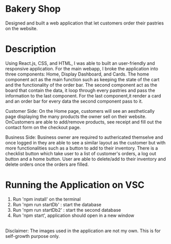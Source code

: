 # Bakery Shop
Designed and built a web application that let customers order their pastries on the website.
<br>

# Description
Using React.js, CSS, and HTML, I was able to built an user-friendly and responsive application. For the main webapp, 
I broke the application into three components: Home, Display Dashboard, and Cards. The home component act as the main
function such as keeping the state of the cart and the functionality of the order bar. The second component act as the board that contain the data, it loop through every pastries and pass the information to the last component. For the last component,it render a card and an order bar for every data the second component pass to it. 

Customer Side: 
On the Home page, customers will see an aesthetically page displaying the many products the owner sell on their website. OnCustomers are able to add/remove products, see receipt and fill out the contact form on the checkout page.

Business Side:
Business owner are required to authericated themselve and once logged in they are able to see a similar layout as the customer but with more functionalities such as a button to add to their inventory. There is a checklist button which take user to a list of customer's orders, a log out button and a home button. User are able to delete/add to their inventory and delete orders once the orders are filled.


# Running the Application on VSC 
1. Run 'npm install' on the terminal 
2. Run 'npm run startDb' : start the database
3. Run 'npm run startDb2' : start the second database
3. Run 'npm start', application should open in a new window

<br>
Disclaimer: The images used in the application are not my own. This is for self-growth purpose only.
